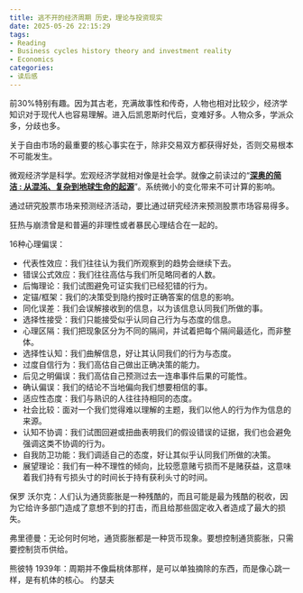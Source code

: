 ```yaml
---
title: 逃不开的经济周期 历史，理论与投资现实
date: 2025-05-26 22:15:29
tags:
- Reading
- Business cycles history theory and investment reality
- Economics
categories:
- 读后感
---
```


前30%特别有趣。因为其古老，充满故事性和传奇，人物也相对比较少，经济学知识对于现代人也容易理解。进入后凯恩斯时代后，变难好多。人物众多，学派众多，分歧也多。

关于自由市场的最重要的核心事实在于，除非交易双方都获得好处，否则交易根本不可能发生。

微观经济学是科学。宏观经济学就相对像是社会学。就像之前读过的“[**深奥的简洁 : 从混沌、复杂到地球生命的起源**](https://book.douban.com/subject/3370214/)”。系统微小的变化带来不可计算的影响。

通过研究股票市场来预测经济活动，要比通过研究经济来预测股票市场容易得多。

狂热与崩溃曾是和普遍的非理性或者暴民心理结合在一起的。

16种心理偏误：

- 代表性效应：我们往往认为我们所观察到的趋势会继续下去。
- 错误公式效应：我们往往高估与我们所见略同者的人数。
- 后悔理论：我们试图避免可证实我们已经犯错的行为。
- 定锚/框架：我们的决策受到隐约按时正确答案的信息的影响。
- 同化误差：我们会误解接收到的信息，以为该信息认同我们所做的事。
- 选择性接受：我们只能接受似乎认同自己行为与态度的信息。
- 心理区隔：我们把现象区分为不同的隔间，并试着把每个隔间最适化，而非整体。
- 选择性认知：我们曲解信息，好让其认同我们的行为与态度。
- 过度自信行为：我们高估自己做出正确决策的能力。
- 后见之明偏误：我们高估自己预测过去一连串事件后果的可能性。
- 确认偏误：我们的结论不当地偏向我们想要相信的事。
- 适应性态度：我们与熟识的人往往持相同的态度。
- 社会比较：面对一个我们觉得难以理解的主题，我们以他人的行为作为信息的来源。
- 认知不协调：我们试图回避或扭曲表明我们的假设错误的证据，我们也会避免强调这类不协调的行为。
- 自我防卫功能：我们调适自己的态度，好让其似乎认同我们所做的决策。
- 展望理论：我们有一种不理性的倾向，比较愿意赌亏损而不是赌获益，这意味着我们持有亏损头寸的时间长于持有获利头寸的时间。

保罗 沃尔克：人们认为通货膨胀是一种残酷的，而且可能是最为残酷的税收，因为它给许多部门造成了意想不到的打击，而且给那些固定收入者造成了最大的损失。

弗里德曼：无论何时何地，通货膨胀都是一种货币现象。要想控制通货膨胀，只需要控制货币供给。

熊彼特 1939年：周期并不像扁桃体那样，是可以单独摘除的东西，而是像心跳一样，是有机体的核心。 约瑟夫 
